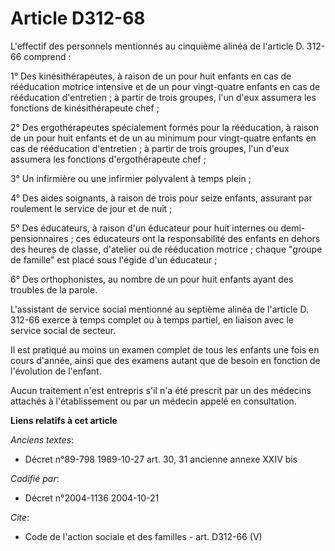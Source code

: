 # Article D312-68

L'effectif des personnels mentionnés au cinquième alinéa de l'article D. 312-66 comprend :

1° Des kinésithérapeutes, à raison de un pour huit enfants en cas de rééducation motrice intensive et de un pour vingt-quatre
enfants en cas de rééducation d'entretien ; à partir de trois groupes, l'un d'eux assumera les fonctions de kinésithérapeute
chef ;

2° Des ergothérapeutes spécialement formés pour la rééducation, à raison de un pour huit enfants et de un au minimum pour
vingt-quatre enfants en cas de rééducation d'entretien ; à partir de trois groupes, l'un d'eux assumera les fonctions
d'ergothérapeute chef ;

3° Un infirmière ou une infirmier polyvalent à temps plein ;

4° Des aides soignants, à raison de trois pour seize enfants, assurant par roulement le service de jour et de nuit ;

5° Des éducateurs, à raison d'un éducateur pour huit internes ou demi-pensionnaires ; ces éducateurs ont la responsabilité
des enfants en dehors des heures de classe, d'atelier ou de rééducation motrice ; chaque "groupe de famille" est placé sous
l'égide d'un éducateur ;

6° Des orthophonistes, au nombre de un pour huit enfants ayant des troubles de la parole.

L'assistant de service social mentionné au septième alinéa de l'article D. 312-66 exerce à temps complet ou à temps partiel,
en liaison avec le service social de secteur.

Il est pratiqué au moins un examen complet de tous les enfants une fois en cours d'année, ainsi que des examens autant que de
besoin en fonction de l'évolution de l'enfant.

Aucun traitement n'est entrepris s'il n'a été prescrit par un des médecins attachés à l'établissement ou par un médecin
appelé en consultation.

**Liens relatifs à cet article**

_Anciens textes_:

  - Décret n°89-798 1989-10-27 art. 30, 31 ancienne annexe XXIV bis

_Codifié par_:

  - Décret n°2004-1136 2004-10-21

_Cite_:

  - Code de l'action sociale et des familles - art. D312-66 (V)
